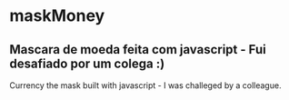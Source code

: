 # maskMoney
Mascara de moeda feita com javascript - Fui desafiado por um colega :)  
---
Currency the mask built with javascript - I was challeged by a colleague.
